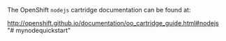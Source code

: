 The OpenShift `nodejs` cartridge documentation can be found at:

http://openshift.github.io/documentation/oo_cartridge_guide.html#nodejs
"# mynodequickstart" 
